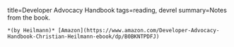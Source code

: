 title=Developer Advocacy Handbook
tags=reading, devrel
summary=Notes from the book.
~~~~~~
*(by Heilmann)* [Amazon](https://www.amazon.com/Developer-Advocacy-Handbook-Christian-Heilmann-ebook/dp/B0BKNTPDFJ)

